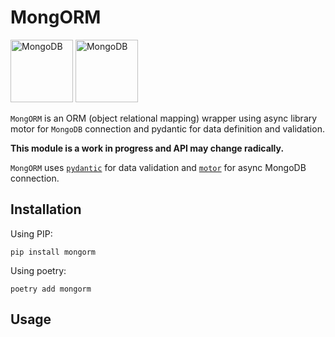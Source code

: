 # MongORM

<img alt="MongoDB" src="https://upload.wikimedia.org/wikipedia/commons/1/1f/Python_logo_01.svg" height="100">
<img alt="MongoDB" src="https://upload.wikimedia.org/wikipedia/commons/e/eb/MongoDB_Logo.png" height="100">

`MongORM` is an ORM (object relational mapping) wrapper using async library motor for `MongoDB` connection and pydantic for data definition and validation.

**This module is a work in progress and API may change radically.**

`MongORM` uses [`pydantic`](https://docs.pydantic.dev/) for data validation
and [`motor`](https://www.mongodb.com/docs/drivers/motor/) for async MongoDB connection.

## Installation

Using PIP:

```console
pip install mongorm
```

Using poetry:

```console
poetry add mongorm
```

## Usage

